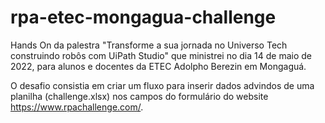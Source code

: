 # rpa-etec-mongagua-challenge

Hands On da palestra "Transforme a sua jornada no Universo Tech construindo robôs com UiPath Studio" que ministrei no dia 14 de maio de 2022, para alunos e docentes da ETEC Adolpho Berezin em Mongaguá.

O desafio consistia em criar um fluxo para inserir dados advindos de uma planilha (challenge.xlsx) nos campos do formulário do website https://www.rpachallenge.com/.
